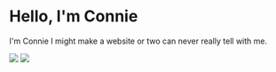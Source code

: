 
# Hello, I'm Connie

I'm Connie I might make a website or two can never really tell with me.

[![](TwitButton.png)](https://twitter.com/Conifer_r "")
[![](SiteButton.png)](https://twitter.com/Conifer_r "")
